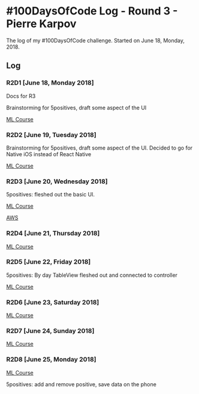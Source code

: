 # #100DaysOfCode Log - Round 3 - Pierre Karpov

The log of my #100DaysOfCode challenge. Started on June 18, Monday, 2018.

## Log

### R2D1 [June 18, Monday 2018]
Docs for R3

Brainstorming for 5positives, draft some aspect of the UI

[ML Course](https://www.coursera.org/learn/machine-learning/home/welcome)

### R2D2 [June 19, Tuesday 2018]
Brainstorming for 5positives, draft some aspect of the UI. Decided to go for Native iOS instead of React Native

[ML Course](https://www.coursera.org/learn/machine-learning/home/welcome)

### R2D3 [June 20, Wednesday 2018]
5positives: fleshed out the basic UI.

[ML Course](https://www.coursera.org/learn/machine-learning/home/welcome)

[AWS](https://www.aws.training/learningobject/curriculum?id=16357)

### R2D4 [June 21, Thursday 2018]
[ML Course](https://www.coursera.org/learn/machine-learning/home/welcome)


### R2D5 [June 22, Friday 2018]
5positives: By day TableView fleshed out and connected to controller

[ML Course](https://www.coursera.org/learn/machine-learning/home/welcome)

### R2D6 [June 23, Saturday 2018]
[ML Course](https://www.coursera.org/learn/machine-learning/home/welcome)

### R2D7 [June 24, Sunday 2018]
[ML Course](https://www.coursera.org/learn/machine-learning/home/welcome)

### R2D8 [June 25, Monday 2018]
[ML Course](https://www.coursera.org/learn/machine-learning/home/welcome)

5positives: add and remove positive, save data on the phone
